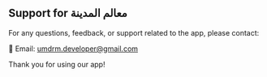 ## Support for معالم المدينة

For any questions, feedback, or support related to the app, please contact:

📧 Email: umdrm.developer@gmail.com

Thank you for using our app!
